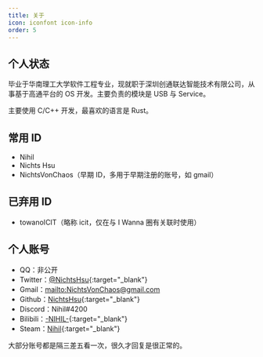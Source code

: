 ```yaml
---
title: 关于
icon: iconfont icon-info
order: 5
---
```


## 个人状态

毕业于华南理工大学软件工程专业，现就职于深圳创通联达智能技术有限公司，从事基于高通平台的 OS 开发。主要负责的模块是 USB 与 Service。

主要使用 C/C++ 开发，最喜欢的语言是 Rust。

## 常用 ID

* Nihil
* Nichts Hsu
* NichtsVonChaos（早期 ID，多用于早期注册的账号，如 gmail）

## 已弃用 ID

* towanoICIT（略称 icit，仅在与 I Wanna 圈有关联时使用）

## 个人账号

* QQ：非公开
* Twitter：[@NichtsHsu](https://twitter.com/NichtsHsu){:target="_blank"}
* Gmail：<mailto:NichtsVonChaos@gmail.com>
* Github：[NichtsHsu](https://github.com/NichtsHsu){:target="_blank"}
* Discord：Nihil#4200
* Bilibili：[-NIHIL-](https://space.bilibili.com/6631803){:target="_blank"}
* Steam：[Nihil](https://steamcommunity.com/id/NichtsHsu/){:target="_blank"}

大部分账号都是隔三差五看一次，很久才回复是很正常的。
